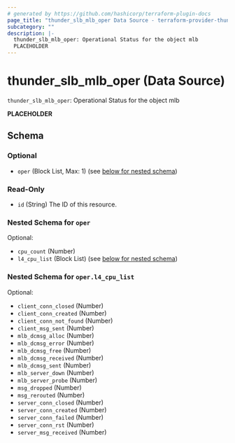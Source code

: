 ```yaml
---
# generated by https://github.com/hashicorp/terraform-plugin-docs
page_title: "thunder_slb_mlb_oper Data Source - terraform-provider-thunder"
subcategory: ""
description: |-
  thunder_slb_mlb_oper: Operational Status for the object mlb
  PLACEHOLDER
---
```


# thunder_slb_mlb_oper (Data Source)

`thunder_slb_mlb_oper`: Operational Status for the object mlb

__PLACEHOLDER__



<!-- schema generated by tfplugindocs -->
## Schema

### Optional

- `oper` (Block List, Max: 1) (see [below for nested schema](#nestedblock--oper))

### Read-Only

- `id` (String) The ID of this resource.

<a id="nestedblock--oper"></a>
### Nested Schema for `oper`

Optional:

- `cpu_count` (Number)
- `l4_cpu_list` (Block List) (see [below for nested schema](#nestedblock--oper--l4_cpu_list))

<a id="nestedblock--oper--l4_cpu_list"></a>
### Nested Schema for `oper.l4_cpu_list`

Optional:

- `client_conn_closed` (Number)
- `client_conn_created` (Number)
- `client_conn_not_found` (Number)
- `client_msg_sent` (Number)
- `mlb_dcmsg_alloc` (Number)
- `mlb_dcmsg_error` (Number)
- `mlb_dcmsg_free` (Number)
- `mlb_dcmsg_received` (Number)
- `mlb_dcmsg_sent` (Number)
- `mlb_server_down` (Number)
- `mlb_server_probe` (Number)
- `msg_dropped` (Number)
- `msg_rerouted` (Number)
- `server_conn_closed` (Number)
- `server_conn_created` (Number)
- `server_conn_failed` (Number)
- `server_conn_rst` (Number)
- `server_msg_received` (Number)


